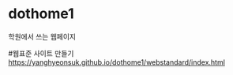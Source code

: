 # dothome1
학원에서 쓰는 웹페이지

#웹표준 사이트 만들기
https://yanghyeonsuk.github.io/dothome1/webstandard/index.html
